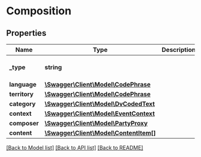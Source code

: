 # Composition

## Properties
Name | Type | Description | Notes
------------ | ------------- | ------------- | -------------
**_type** | **string** |  | [optional] [default to 'COMPOSITION']
**language** | [**\Swagger\Client\Model\CodePhrase**](CodePhrase.md) |  | 
**territory** | [**\Swagger\Client\Model\CodePhrase**](CodePhrase.md) |  | 
**category** | [**\Swagger\Client\Model\DvCodedText**](DvCodedText.md) |  | 
**context** | [**\Swagger\Client\Model\EventContext**](EventContext.md) |  | 
**composer** | [**\Swagger\Client\Model\PartyProxy**](PartyProxy.md) |  | 
**content** | [**\Swagger\Client\Model\ContentItem[]**](ContentItem.md) |  | 

[[Back to Model list]](../../README.md#documentation-for-models) [[Back to API list]](../../README.md#documentation-for-api-endpoints) [[Back to README]](../../README.md)

